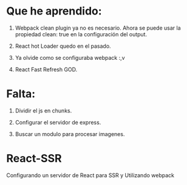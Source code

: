 # Que he aprendido:

1. Webpack clean plugin ya no es necesario. Ahora se puede usar la propiedad clean: true en la configuración del output.

2. React hot Loader quedo en el pasado.

3. Ya olvide como se configuraba webpack :,v

4. React Fast Refresh GOD.

# Falta:

1. Dividir el js en chunks.

2. Configurar el servidor de express.

3. Buscar un modulo para procesar imagenes. 
# React-SSR
Configurando un servidor de React para SSR y Utilizando webpack
